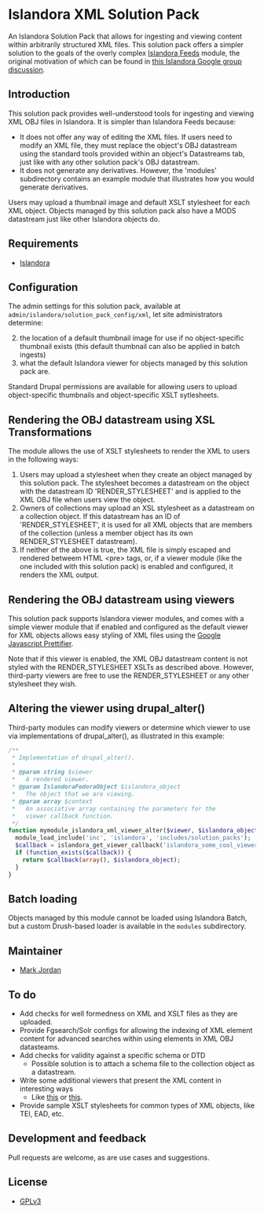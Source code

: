# Islandora XML Solution Pack

An Islandora Solution Pack that allows for ingesting and viewing content within arbitrarily structured XML files. This solution pack offers a simpler solution to the goals of the overly complex [Islandora Feeds](https://github.com/mjordan/islandora_feeds) module, the original motivation of which can be found in [this Islandora Google group discussion](https://groups.google.com/forum/#!searchin/islandora/jordan$20database/islandora/vqJZH7bxBDc/SzSygjj1RQsJ).

## Introduction

This solution pack provides well-understood tools for ingesting and viewing XML OBJ files in Islandora. It is simpler than Islandora Feeds because:

* It does not offer any way of editing the XML files. If users need to modify an XML file, they must replace the object's OBJ datastream using the standard tools provided within an object's Datastreams tab, just like with any other solution pack's OBJ datastream.
* It does not generate any derivatives. However, the 'modules' subdirectory contains an example module that illustrates how you would generate derivatives.

Users may upload a thumbnail image and default XSLT stylesheet for each XML object. Objects managed by this solution pack also have a MODS datastream just like other Islandora objects do.

## Requirements

* [Islandora](https://github.com/Islandora/islandora)

## Configuration

The admin settings for this solution pack, available at `admin/islandora/solution_pack_config/xml`, let site administrators determine:

2. the location of a default thumbnail image for use if no object-specific thumbnail exists (this default thumbnail can also be applied in batch ingests)
4. what the default Islandora viewer for objects managed by this solution pack are.

Standard Drupal permissions are available for allowing users to upload object-specific thumbnails and object-specific XSLT sytlesheets.

## Rendering the OBJ datastream using XSL Transformations

The module allows the use of XSLT stylesheets to render the XML to users in the following ways:

1. Users may upload a stylesheet when they create an object managed by this solution pack. The stylesheet becomes a datastream on the object with the datastream ID 'RENDER_STYLESHEET' and is applied to the XML OBJ file when users view the object.
2. Owners of collections may upload an XSL stylesheet as a datastream on a collection object. If this datastream has an ID of 'RENDER_STYLESHEET', it is used for all XML objects that are members of the collection (unless a member object has its own RENDER_STYLESHEET datastream).
3. If neither of the above is true, the XML file is simply escaped and rendered betweem HTML &lt;pre&gt; tags, or, if a viewer module (like the one included with this solution pack) is enabled and configured, it renders the XML output.

## Rendering the OBJ datastream using viewers

This solution pack supports Islandora viewer modules, and comes with a simple viewer module that if enabled and configured as the default viewer for XML objects allows easy styling of XML files using the [Google Javascript Prettifier](https://github.com/google/code-prettify).

Note that if this viewer is enabled, the XML OBJ datastream content is not styled with the RENDER_STYLESHEET XSLTs as described above. However, third-party viewers are free to use the RENDER_STYLESHEET or any other stylesheet they wish.

## Altering the viewer using drupal_alter()

Third-party modules can modify viewers or determine which viewer to use via implementations of drupal_alter(), as illustrated in this example:

```php
/**
 * Implementation of drupal_alter().
 *
 * @param string $viewer
 *   A rendered viewer.
 * @param IslandoraFedoraObject $islandora_object
 *   The object that we are viewing.
 * @param array $context
 *   An associative array containing the parameters for the
 *   viewer callback function.
 */
function mymodule_islandora_xml_viewer_alter($viewer, $islandora_object, $context) {
  module_load_include('inc', 'islandora', 'includes/solution_packs');
  $callback = islandora_get_viewer_callback('islandora_some_cool_viewer_id');
  if (function_exists($callback)) {
    return $callback(array(), $islandora_object);
  }
}
```

## Batch loading

Objects managed by this module cannot be loaded using Islandora Batch, but a custom Drush-based loader is available in the `modules` subdirectory.

## Maintainer

* [Mark Jordan](https://github.com/mjordan)

## To do

* Add checks for well formedness on XML and XSLT files as they are uploaded.
* Provide Fgsearch/Solr configs for allowing the indexing of XML element content for advanced searches within using elements in XML OBJ datasteams.
* Add checks for validity against a specific schema or DTD
  * Possible solution is to attach a schema file to the collection object as a datastream.
* Write some additional viewers that present the XML content in interesting ways
  * Like [this](https://www.sencha.com/forum/showthread.php?163680-Implementing-treeview-using-xml-data) or [this](http://blog.ashwani.co.in/blog/2013-07-18/stylize-your-xml-with-jquery-xml-tree-plugin/).
* Provide sample XSLT stylesheets for common types of XML objects, like TEI, EAD, etc.

## Development and feedback

Pull requests are welcome, as are use cases and suggestions.

## License

* [GPLv3](http://www.gnu.org/licenses/gpl-3.0.txt)

